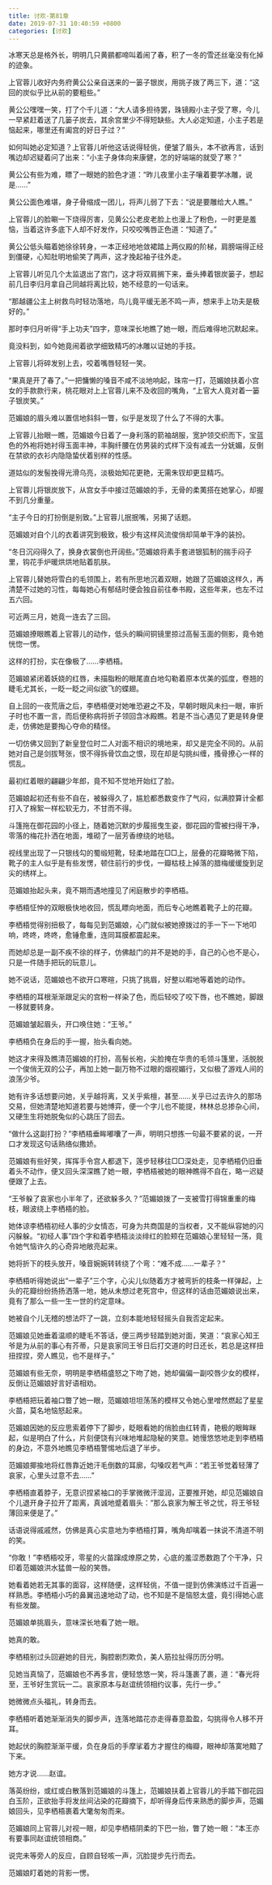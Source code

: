 ```yaml
---
title: 讨欢-第81章
date: 2019-07-31 10:40:59 +0800
categories: [讨欢]
---
```


冰寒天总是格外长，明明几只黄鹂都啼叫着闹了春，积了一冬的雪还丝毫没有化掉的迹象。

上官蓉儿收好内务府黄公公亲自送来的一篓子银炭，用挑子拨了两三下，道：“这回的炭似乎比从前的要粗些。”

黄公公嘿嘿一笑，打了个千儿道：“大人请多担待罢，珠镜殿小主子受了寒，今儿一早紧赶着送了几篓子炭去，其余宫里少不得短缺些。大人必定知道，小主子若是恼起来，哪里还有阖宫的好日子过？”

如何叫她必定知道？上官蓉儿听他这话说得轻佻，便皱了眉头，本不欲再言，话到嘴边却迟疑着问了出来：“小主子身体向来康健，怎的好端端的就受了寒？”

黄公公有些为难，瞟了一眼她的脸色才道：“昨儿夜里小主子嚷着要学冰雕，说是……”

黄公公面色难堪，身子骨缩成一团儿，将声儿弱了下去：“说是要雕给大人瞧。”

上官蓉儿的脸唰一下烧得厉害，见黄公公老皮老脸上也漫上了粉色，一时更是羞恼，当着这许多底下人却不好发作，只咬咬嘴唇正色道：“知道了。”

黄公公低头瞄着她徐徐转身，一本正经地地敛裙踏上两仪殿的阶梯，肩膀端得正经到僵硬，心知肚明地偷笑了两声，这才挽起袖子往外走。

上官蓉儿听见几个太监退出了宫门，这才将双肩搁下来，垂头捧着银炭篓子，想起前几日李归月拿自己同越将离比较，她不经意的一句话来。

“那越疆公主上树救鸟时轻功落地，鸟儿竟平缓无恙不鸣一声，想来手上功夫是极好的。”

那时李归月听得“手上功夫”四字，意味深长地瞧了她一眼，而后难得地沉默起来。

竟没料到，如今她竟闹着欲学细致精巧的冰雕以证她的手技。

上官蓉儿将碎发别上去，咬着嘴唇轻轻一笑。

“果真是开了春了。”一把慵懒的嗓音不咸不淡地响起，珠帘一打，范媚娘扶着小宫女的手款款行来，桃花眼对上上官蓉儿来不及收回的嘴角，“上官大人竟对着一篓子银炭笑。”

范媚娘的眉头难以置信地斜斜一瞥，似乎是发现了什么了不得的大事。

上官蓉儿抬眼一瞧，范媚娘今日着了一身利落的箭袖胡服，宽护领交织而下，宝蓝色的外袍将她衬得玉面丰神，丰胸纤腰在仿男装的式样下没有减去一分妩媚，反倒在禁欲的衣衫内隐隐蛰伏着别样的性感。

道姑似的发髻挽得光滑乌亮，淡极始知花更艳，无需朱钗却更显精巧。

上官蓉儿将银炭放下，从宫女手中接过范媚娘的手，无骨的柔荑搭在她掌心，却握不到几分重量。

“主子今日的打扮倒是别致。”上官蓉儿抿抿嘴，另揭了话题。

范媚娘对自个儿的衣着讲究到极致，极少有这样风流俊俏却简单干净的装扮。

“冬日沉闷得久了，换身衣裳倒也开阔些。”范媚娘将素手套进银狐制的揣手闷子里，钩花手炉暖烘烘地贴着肌肤。

上官蓉儿替她将雪白的毛领围上，若有所思地沉着双眼，她跟了范媚娘这样久，再清楚不过她的习性，每每她心有郁结时便会独自前往奉书殿，这些年来，也左不过五六回。

可近两三月，她竟一连去了三回。

范媚娘撩眼瞧着上官蓉儿的动作，低头的瞬间铜镜里掠过高髻玉面的侧影，竟令她恍惚一愣。

这样的打扮，实在像极了……李栖梧。

范媚娘紧闭着妖娆的红唇，未描脂粉的眼尾直白地勾勒着原本优美的弧度，卷翘的睫毛尤其长，一眨一眨之间似欲飞的蝶翅。

自上回的一夜荒唐之后，李栖梧便对她唯恐避之不及，早朝时眼风未扫一眼，审折子时也不置一言，而后便称病将折子领回含冰殿瞧。若是不当心遇见了更是转身便走，仿佛她是要掏心夺命的精怪。

一切仿佛又回到了新皇登位时二人对面不相识的境地来，却又是完全不同的。从前她对自己是剑拔弩张，恨不得拆骨饮血之恨，现在却是勾挑纠缠，搔骨撩心一样的慌乱。

最初红着眼的翩翩少年郎，竟不知不觉地开始红了脸。

范媚娘起初还有些不自在，被躲得久了，尴尬都悉数变作了气闷，似满腔算计全都打入了棉絮一样松软无力，不甘而不得。

斗篷拖在御花园的小径上，随着她沉默的步履摇曳生姿，御花园的雪被扫得干净，零落的梅花扑洒在地面，堆砌了一层芳香缭绕的地毯。

视线里出现了一只银线勾的蜀缎短靴，轻柔地踏在□□上，层叠的花瓣略微下陷，靴子的主人似乎是有些发愣，顿住前行的步伐，一瓣枯枝上掉落的腊梅缓缓旋到足尖的绣样上。

范媚娘抬起头来，竟不期而遇地撞见了闲庭散步的李栖梧。

李栖梧怔忡的双眼极快地收回，慌乱瞟向地面，而后专心地瞧着靴子上的花瓣。

李栖梧觉得别扭极了，每每见到范媚娘，心门就似被她撩拨过的手一下一下地叩响，咚咚，咚咚，愈锤愈重，连同耳膜都震起来。

而她却总是一副不疾不徐的样子，仿佛敲门的并不是她的手，自己的心也不是心，只是一件随手把玩的玩意儿。

她不说话，范媚娘也不欲开口寒暄，只挑了挑眉，好整以暇地等着她的动作。

李栖梧的耳根渐渐跟足尖的宫粉一样染了色，而后轻咬了咬下唇，也不瞧她，脚跟一移就要转身。

范媚娘皱起眉头，开口唤住她：“王爷。”

李栖梧负在身后的手一握，抬头看向她。

她这才来得及瞧清范媚娘的打扮，高髻长袍，尖脸掩在华贵的毛领斗篷里，活脱脱一个俊俏无双的公子，再加上她一副万物不过眼的烟视媚行，又似极了游戏人间的浪荡少爷。

她有许多话想要问她，关乎越将离，又关乎紫檀，甚至……关乎已过去许久的那场交易，但她清楚地知道若要与她博弈，便一个字儿也不能提，林林总总掺杂心间，又硬生生将她脱兔似的心跳压了回去。

“做什么这副打扮？”李栖梧垂眸嘟囔了一声，明明只想拣一句最不要紧的说，一开口才发现这句话熟络似撒娇。

范媚娘有些好笑，挥挥手令宫人都退下，莲步轻移往□□深处走，见李栖梧仍旧垂着头不动作，便又回头深深瞧了她一眼，李栖梧被她的眼神瞧得不自在，略一迟疑便跟了上去。

“王爷躲了哀家也小半年了，还欲躲多久？”范媚娘拨了一支被雪打得锦重重的梅枝，眼波绕上李栖梧的脸。

她体谅李栖梧初经人事的少女情态，可身为共商国是的当权者，又不能纵容她的闪闪躲躲。“初经人事”四个字和着李栖梧淡淡绯红的脸颊在范媚娘心里轻轻一荡，竟令她气恼许久的心奇异地敞亮起来。

她将折下的枝头放开，嗓音婉婉转转绕了个弯：“难不成……一辈子？”

李栖梧听得她说出“一辈子”三个字，心尖儿似随着方才被弯折的枝条一样弹起，上头的花瓣纷纷扬扬洒落一地，她从未想过老死宫中，但这样的话由范媚娘说出来，竟有了那么一些一生一世的约定意味。

她被自个儿无稽的想法吓了一跳，立刻本能地轻轻摇头自我否定起来。

范媚娘见她垂着温顺的睫毛不答话，便三两步轻踏到她对面，笑道：“哀家心知王爷是为从前的事心有芥蒂，只是哀家同王爷日后打交道的时日还长，若总是这样扭扭捏捏，旁人瞧见，也不是样子。”

范媚娘有些无奈，明明是李栖梧盛怒之下吻了她，她却偏偏一副咬唇少女的模样，反倒让范媚娘好言好语相劝。

李栖梧把玩着袖口瞥了她一眼，范媚娘坦坦荡荡的模样又令她心里噌然燃起了星星火苗，莫名地恼怒起来。

范媚娘因她的反应思索着停下了脚步，眨眼看她的俏脸由红转青，艳极的眼眸眯起，似是明白了什么，片刻便饶有兴味地堆起隐秘的笑意。她慢悠悠地走到李栖梧的身边，不意外地瞧见李栖梧警惕地后退了半步。

范媚娘揶揄地将红唇靠近她汗毛倒数的耳廓，勾嗓叹若气声：“若王爷觉着轻薄了哀家，心里头过意不去……”

李栖梧直着脖子，无意识捏紧袖口的手掌微微汗湿润，正要推开她，却见范媚娘自个儿退开身子拉开了距离，真诚地蹙着眉头：“那么哀家为解王爷之忧，将王爷轻薄回来便是了。”

话语说得戚戚然，仿佛是真心实意地为李栖梧打算，嘴角却噙着一抹说不清道不明的笑。

“你敢！”李栖梧咬牙，零星的火苗蹿成燎原之势，心底的羞涩悉数跑了个干净，只印着范媚娘洪水猛兽一般的笑唇。

她看着她若无其事的面容，这样随便，这样轻佻，不值一提到仿佛演练过千百遍一样熟悉。李栖梧小巧的鼻翼迅速地动了动，也不知是不是恼怒太盛，竟引得她心底有些发酸。

范媚娘单挑眉头，意味深长地看了她一眼。

她真的敢。

李栖梧别过头回避她的目光，胸腔剧烈欺负，美人筋拉扯得历历分明。

见她当真恼了，范媚娘也不再多言，便轻悠悠一笑，将斗篷裹了裹，道：“春光将至，王爷好生赏玩一二。哀家原本与赵谊统领相约议事，先行一步。”

她微微点头福礼，转身而去。

李栖梧听着她渐渐消失的脚步声，连落地踏花亦走得春意盈盈，勾挑得令人移不开耳。

她起伏的胸腔渐渐平缓，负在身后的手摩挲着方才握住的梅瓣，眼神却落寞地黯了下来。

她方才说……赵谊。

落英纷纷，或红或白散落到范媚娘的斗篷上，范媚娘扶着上官蓉儿的手踏下御花园白玉阶，正欲抬手将发丝间沾染的花瓣摘下，却听得身后传来熟悉的脚步声，范媚娘回头，见李栖梧裹着大氅匆匆而来。

范媚娘同上官蓉儿对视一眼，却见李栖梧阴柔的下巴一抬，瞥了她一眼：“本王亦有要事同赵谊统领相商。”

说完未等旁人的反应，自顾自轻咳一声，沉脸提步先行而去。

范媚娘盯着她的背影一愣。

